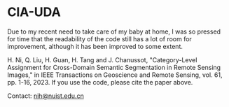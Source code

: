 # ClA-UDA

Due to my recent need to take care of my baby at home, I was so pressed for time that the readability of the code still has a lot of room for improvement, although it has been improved to some extent.

H. Ni, Q. Liu, H. Guan, H. Tang and J. Chanussot, "Category-Level Assignment for Cross-Domain Semantic Segmentation in Remote Sensing Images," in IEEE Transactions on Geoscience and Remote Sensing, vol. 61, pp. 1-16, 2023.
If you use the code, please cite the paper above.

Contact: nih@nuist.edu.cn

